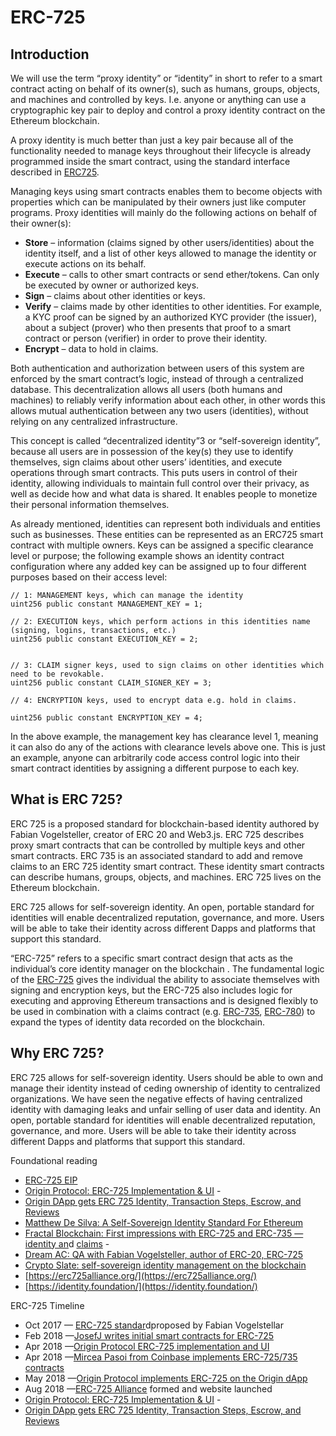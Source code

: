 # ERC-725

## Introduction

We will use the term “proxy identity” or “identity” in short to refer to a smart contract acting on behalf of its owner\(s\), such as humans, groups, objects, and machines and controlled by keys. I.e. anyone or anything can use a cryptographic key pair to deploy and control a proxy identity contract on the Ethereum blockchain.

A proxy identity is much better than just a key pair because all of the functionality needed to manage keys throughout their lifecycle is already programmed inside the smart contract, using the standard interface described in [ERC725](https://github.com/ethereum/EIPs/issues/725).

Managing keys using smart contracts enables them to become objects with properties which can be manipulated by their owners just like computer programs. Proxy identities will mainly do the following actions on behalf of their owner\(s\):

* **Store** – information \(claims signed by other users/identities\) about the identity itself, and a list of other keys allowed to manage the identity or execute actions on its behalf.
* **Execute** – calls to other smart contracts or send ether/tokens. Can only be executed by owner or authorized keys.
* **Sign** – claims about other identities or keys.
* **Verify** – claims made by other identities to other identities. For example, a KYC proof can be signed by an authorized KYC provider \(the issuer\), about a subject \(prover\) who then presents that proof to a smart contract or person \(verifier\) in order to prove their identity.
* **Encrypt** – data to hold in claims.

Both authentication and authorization between users of this system are enforced by the smart contract’s logic, instead of through a centralized database. This decentralization allows all users \(both humans and machines\) to reliably verify information about each other, in other words this allows mutual authentication between any two users \(identities\), without relying on any centralized infrastructure.

This concept is called “decentralized identity”3 or “self-sovereign identity”, because all users are in possession of the key\(s\) they use to identify themselves, sign claims about other users’ identities, and execute operations through smart contracts. This puts users in control of their identity, allowing individuals to maintain full control over their privacy, as well as decide how and what data is shared. It enables people to monetize their personal information themselves.

As already mentioned, identities can represent both individuals and entities such as businesses. These entities can be represented as an ERC725 smart contract with multiple owners. Keys can be assigned a specific clearance level or purpose; the following example shows an identity contract configuration where any added key can be assigned up to four different purposes based on their access level:

```text
// 1: MANAGEMENT keys, which can manage the identity
uint256 public constant MANAGEMENT_KEY = 1;

// 2: EXECUTION keys, which perform actions in this identities name (signing, logins, transactions, etc.)
uint256 public constant EXECUTION_KEY = 2;

// 3: CLAIM signer keys, used to sign claims on other identities which need to be revokable.
uint256 public constant CLAIM_SIGNER_KEY = 3;

// 4: ENCRYPTION keys, used to encrypt data e.g. hold in claims.
uint256 public constant ENCRYPTION_KEY = 4;
```

In the above example, the management key has clearance level 1, meaning it can also do any of the actions with clearance levels above one. This is just an example, anyone can arbitrarily code access control logic into their smart contract identities by assigning a different purpose to each key.

## What is ERC 725?

ERC 725 is a proposed standard for blockchain-based identity authored by Fabian Vogelsteller, creator of ERC 20 and Web3.js. ERC 725 describes proxy smart contracts that can be controlled by multiple keys and other smart contracts. ERC 735 is an associated standard to add and remove claims to an ERC 725 identity smart contract. These identity smart contracts can describe humans, groups, objects, and machines. ERC 725 lives on the Ethereum blockchain.

ERC 725 allows for self-sovereign identity. An open, portable standard for identities will enable decentralized reputation, governance, and more. Users will be able to take their identity across different Dapps and platforms that support this standard.

“ERC-725” refers to a specific smart contract design that acts as the individual’s core identity manager on the blockchain . The fundamental logic of the [ERC-725](https://github.com/ethereum/EIPs/issues/725) gives the individual the ability to associate themselves with signing and encryption keys, but the ERC-725 also includes logic for executing and approving Ethereum transactions and is designed flexibly to be used in combination with a claims contract \(e.g. [ERC-735](https://github.com/ethereum/EIPs/issues/735), [ERC-780](https://github.com/ethereum/EIPs/issues/780)\) to expand the types of identity data recorded on the blockchain.

## Why ERC 725?

ERC 725 allows for self-sovereign identity. Users should be able to own and manage their identity instead of ceding ownership of identity to centralized organizations. We have seen the negative effects of having centralized identity with damaging leaks and unfair selling of user data and identity. An open, portable standard for identities will enable decentralized reputation, governance, and more. Users will be able to take their identity across different Dapps and platforms that support this standard.

Foundational reading

* [ERC-725 EIP](https://github.com/ethereum/EIPs/issues/725)
* [Origin Protocol: ERC-725 Implementation & UI](https://medium.com/originprotocol/managing-identity-with-a-ui-for-erc-725-5c7422b38c09) -
* [Origin DApp gets ERC 725 Identity, Transaction Steps, Escrow, and Reviews ](https://medium.com/originprotocol/tech-update-dapp-gets-erc-725-identity-transaction-steps-escrow-reviews-298a7c91b7a5)
* [Matthew De Silva: A Self-Sovereign Identity Standard For Ethereum ](https://www.ethnews.com/erc725-a-self-sovereign-identity-standard-for-ethereum)
* [Fractal Blockchain: First impressions with ERC-725 and ERC-735 — identity an](https://hackernoon.com/first-impressions-with-erc-725-and-erc-735-identity-and-claims-4a87ff2509c9)d [claims](https://hackernoon.com/first-impressions-with-erc-725-and-erc-735-identity-and-claims-4a87ff2509c9) -
* [Dream AC: QA with Fabian Vogelsteller, author of ERC-20, ERC-725 ](https://blog.dream.ac/qa-with-dream-advisor-fabian-vogelsteller-author-of-erc20-erc725/)
* [Crypto Slate: self-sovereign identity management on the blockchain ](https://cryptoslate.com/what-is-erc725-self-sovereign-identity-management-on-the-blockchain/)
* [https://erc725alliance.org/](https://erc725alliance.org/) 
* [https://identity.foundation/](https://identity.foundation/)

ERC-725 Timeline

* Oct 2017 — [ERC-725 standar](https://github.com/ethereum/EIPs/issues/725)dproposed by Fabian Vogelstellar
* Feb 2018 —[JosefJ writes initial smart contracts for ERC-725 ](https://github.com/JosefJ/IdentityContract)
* Apr 2018 —[Origin Protocol ERC-725 implementation and UI](https://medium.com/originprotocol/managing-identity-with-a-ui-for-erc-725-5c7422b38c09)
* Apr 2018 —[Mircea Pasoi from Coinbase implements ERC-725/735 contracts ](https://github.com/mirceapasoi/erc725-735)
* May 2018 —[Origin Protocol implements ERC-725 on the Origin dApp ](https://medium.com/originprotocol/tech-update-dapp-gets-erc-725-identity-transaction-steps-escrow-reviews-298a7c91b7a5)
* Aug 2018 —[ERC-725 Alliance](https://erc725alliance.org/) formed and website launched
* [Origin Protocol: ERC-725 Implementation & UI](https://medium.com/originprotocol/managing-identity-with-a-ui-for-erc-725-5c7422b38c09) -
* [Origin DApp gets ERC 725 Identity, Transaction Steps, Escrow, and Reviews ](https://medium.com/originprotocol/tech-update-dapp-gets-erc-725-identity-transaction-steps-escrow-reviews-298a7c91b7a5)

